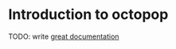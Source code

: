 # Introduction to octopop

TODO: write [great documentation](http://jacobian.org/writing/what-to-write/)
